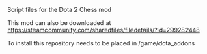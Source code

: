 Script files for the Dota 2 Chess mod

This mod can also be downloaded at https://steamcommunity.com/sharedfiles/filedetails/?id=299282448

To install this repository needs to be placed in <DOTA ROOT>/game/dota_addons


